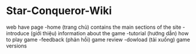 ﻿# Star-Conqueror-Wiki
web have page 
-home (trang chủ) contains the main sections of the site
-introduce (giới thiệu) information about the game
-tutorial (hướng dẫn) how to play game
-feedback (phản hồi) game review
-dowload (tải xuống) game versions
